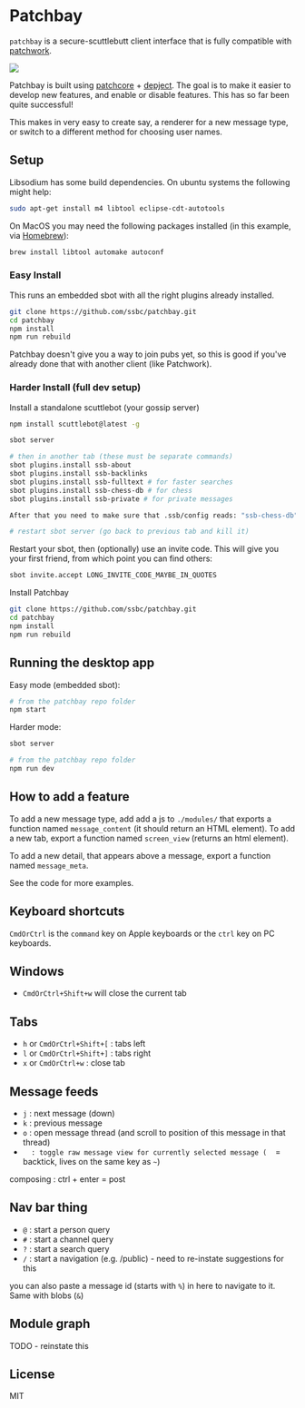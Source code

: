 # Patchbay

`patchbay` is a secure-scuttlebutt client interface that is fully compatible with [patchwork](https://github.com/ssbc/patchwork).

![](./screenshot.png)

Patchbay is built using [patchcore](https://github.com/ssbc/patchcore) + [depject](https://github.com/dominictarr/depject). The goal is to make it easier to develop new features, and enable or disable features. This has so far been quite successful!

This makes in very easy to create say, a renderer for a new message type, or switch to a different method for choosing user names.

## Setup

Libsodium has some build dependencies. On ubuntu systems the following might help:

```sh
sudo apt-get install m4 libtool eclipse-cdt-autotools
```

On MacOS you may need the following packages installed (in this example, via [Homebrew](https://brew.sh/)):
```sh
brew install libtool automake autoconf
```

### Easy Install

This runs an embedded sbot with all the right plugins already installed.

```sh
git clone https://github.com/ssbc/patchbay.git
cd patchbay
npm install
npm run rebuild
```

Patchbay doesn't give you a way to join pubs yet, so this is good if you've already done that with another client (like Patchwork).


### Harder Install (full dev setup)

Install a standalone scuttlebot (your gossip server)
```sh
npm install scuttlebot@latest -g
```

```sh
sbot server

# then in another tab (these must be separate commands)
sbot plugins.install ssb-about
sbot plugins.install ssb-backlinks
sbot plugins.install ssb-fulltext # for faster searches
sbot plugins.install ssb-chess-db # for chess
sbot plugins.install ssb-private # for private messages

After that you need to make sure that .ssb/config reads: "ssb-chess-db": "ssbChessIndex" for chess to work.

# restart sbot server (go back to previous tab and kill it)
```

Restart your sbot, then (optionally) use an invite code. This will give you your first friend, from which point you can find others:
```sh
sbot invite.accept LONG_INVITE_CODE_MAYBE_IN_QUOTES
```

Install Patchbay
```sh
git clone https://github.com/ssbc/patchbay.git
cd patchbay
npm install
npm run rebuild
```

## Running the desktop app


Easy mode (embedded sbot):
```sh
# from the patchbay repo folder
npm start
```

Harder mode:
```sh
sbot server

# from the patchbay repo folder
npm run dev
```

## How to add a feature

To add a new message type, add add a js to `./modules/` that exports a function named `message_content` (it should return an HTML element). To add a new tab, export a function named `screen_view` (returns an html element).

To add a new detail, that appears above a message, export a function named `message_meta`.

See the code for more examples.


## Keyboard shortcuts

`CmdOrCtrl` is the `command` key on Apple keyboards or the `ctrl` key on PC keyboards.

## Windows

- `CmdOrCtrl+Shift+w` will close the current tab

## Tabs 

- `h` or `CmdOrCtrl+Shift+[` : tabs left
- `l` or `CmdOrCtrl+Shift+]` : tabs right
- `x` or `CmdOrCtrl+w` : close tab


## Message feeds

- `j` : next message (down)
- `k` : previous message
- `o` : open message thread (and scroll to position of this message in that thread)
- ` ` ` : toggle raw message view for currently selected message (` ` ` = backtick, lives on the same key as `~`)

composing : ctrl + enter = post

## Nav bar thing

- `@` : start a person query
- `#` : start a channel query
- `?` : start a search query
- `/` : start a navigation  (e.g. /public)  - need to re-instate suggestions for this

you can also paste a message id (starts with `%`) in here to navigate to it. Same with blobs (`&`)


## Module graph

TODO - reinstate this

## License

MIT


